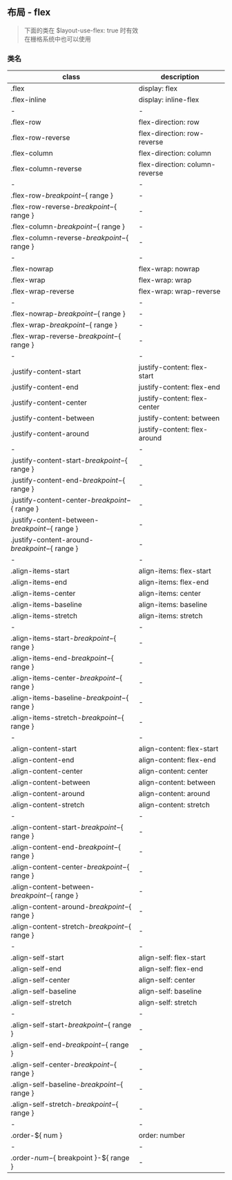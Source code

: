 ## 布局 - flex
> 下面的类在 $layout-use-flex: true 时有效 <br/>
> 在栅格系统中也可以使用

### 类名

 class                                               | description
 -----------------------------------------------     | -------------------------------------------
 .flex                                               | display: flex
 .flex-inline                                        | display: inline-flex
 -                                                   | -
 .flex-row                                           | flex-direction: row
 .flex-row-reverse                                   | flex-direction: row-reverse
 .flex-column                                        | flex-direction: column
 .flex-column-reverse                                | flex-direction: column-reverse
 -                                                   | -
 .flex-row-${ breakpoint }-${ range }                | -
 .flex-row-reverse-${ breakpoint }-${ range }        | -
 .flex-column-${ breakpoint }-${ range }             | -
 .flex-column-reverse-${ breakpoint }-${ range }     | -
 -                                                   | -
 .flex-nowrap                                        | flex-wrap: nowrap
 .flex-wrap                                          | flex-wrap: wrap
 .flex-wrap-reverse                                  | flex-wrap: wrap-reverse
 -                                                   | -
 .flex-nowrap-${ breakpoint }-${ range }             | -
 .flex-wrap-${ breakpoint }-${ range }               | -
 .flex-wrap-reverse-${ breakpoint }-${ range }       | -
 -                                                   | -
 .justify-content-start                              | justify-content: flex-start
 .justify-content-end                                | justify-content: flex-end
 .justify-content-center                             | justify-content: flex-center
 .justify-content-between                            | justify-content: between
 .justify-content-around                             | justify-content: flex-around
 -                                                   | -
 .justify-content-start-${ breakpoint }-${ range }   | -
 .justify-content-end-${ breakpoint }-${ range }     | -
 .justify-content-center-${ breakpoint }-${ range }  | -
 .justify-content-between-${ breakpoint }-${ range } | -
 .justify-content-around-${ breakpoint }-${ range }  | -
 -                                                   | -
 .align-items-start                                  | align-items: flex-start
 .align-items-end                                    | align-items: flex-end
 .align-items-center                                 | align-items: center
 .align-items-baseline                               | align-items: baseline
 .align-items-stretch                                | align-items: stretch
 -                                                   | -
 .align-items-start-${ breakpoint }-${ range }       | -
 .align-items-end-${ breakpoint }-${ range }         | -
 .align-items-center-${ breakpoint }-${ range }      | -
 .align-items-baseline-${ breakpoint }-${ range }    | -
 .align-items-stretch-${ breakpoint }-${ range }     | -
 -                                                   | -
 .align-content-start                                | align-content: flex-start
 .align-content-end                                  | align-content: flex-end
 .align-content-center                               | align-content: center
 .align-content-between                              | align-content: between
 .align-content-around                               | align-content: around
 .align-content-stretch                              | align-content: stretch
 -                                                   | -
 .align-content-start-${ breakpoint }-${ range }     | -
 .align-content-end-${ breakpoint }-${ range }       | -
 .align-content-center-${ breakpoint }-${ range }    | -
 .align-content-between-${ breakpoint }-${ range }   | -
 .align-content-around-${ breakpoint }-${ range }    | -
 .align-content-stretch-${ breakpoint }-${ range }   | -
 -                                                   | -
 .align-self-start                                   | align-self: flex-start
 .align-self-end                                     | align-self: flex-end
 .align-self-center                                  | align-self: center
 .align-self-baseline                                | align-self: baseline
 .align-self-stretch                                 | align-self: stretch
 -                                                   | -
 .align-self-start-${ breakpoint }-${ range }        | -
 .align-self-end-${ breakpoint }-${ range }          | -
 .align-self-center-${ breakpoint }-${ range }       | -
 .align-self-baseline-${ breakpoint }-${ range }     | -
 .align-self-stretch-${ breakpoint }-${ range }      | -
 -                                                   | -
 .order-${ num }                                     | order: number
 -                                                   | -
 .order-${ num }-${ breakpoint }-${ range }          | -
  